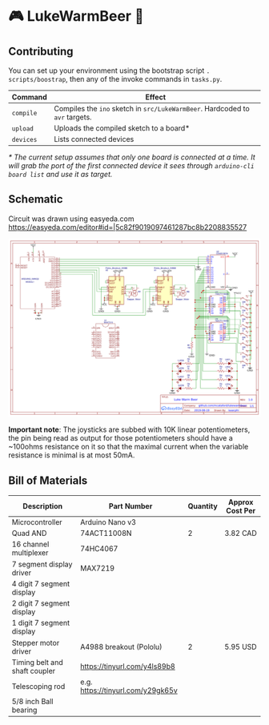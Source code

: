# :video_game: LukeWarmBeer :beers:

## Contributing

You can set up your environment using the bootstrap script `. scripts/boostrap`, then any of the invoke commands in `tasks.py`.

| Command   | Effect                                                                       |
|-----------|------------------------------------------------------------------------------|
| `compile` | Compiles the `ino` sketch in `src/LukeWarmBeer`. Hardcoded to `avr` targets. |
| `upload`  | Uploads the compiled sketch to a board\*                                     |
| `devices` | Lists connected devices                                                      |

_* The current setup assumes that only one board is connected at a time. It will grab the port of the first connected device it sees through `arduino-cli board list` and use it as target._


## Schematic

Circuit was drawn using easyeda.com
https://easyeda.com/editor#id=|5c82f9019097461287bc8b2208835527

![Circuit Diagram](circuit/circuit.png)

__Important note__: The joysticks are subbed with 10K linear potentiometers, the pin being read as output for those potentiometers should have a ~100ohms resistance on it so that the maximal current when the variable resistance is minimal is at most 50mA.

## Bill of Materials

| Description                   | Part Number                       | Quantity | Approx Cost Per |
|-------------------------------|-----------------------------------|----------|-----------------|
| Microcontroller               | Arduino Nano v3                   |          |                 |
| Quad AND                      | 74ACT11008N                       | 2        | 3.82 CAD        |
| 16 channel multiplexer        | 74HC4067                          |          |                 |
| 7 segment display driver      | MAX7219                           |          |                 |
| 4 digit 7 segment display     |                                   |          |                 |
| 2 digit 7 segment display     |                                   |          |                 |
| 1 digit 7 segment display     |                                   |          |                 |
| Stepper motor driver          | A4988 breakout (Pololu)           | 2        | 5.95 USD        |
| Timing belt and shaft coupler | https://tinyurl.com/y4ls89b8      |          |                 |
| Telescoping rod               | e.g. https://tinyurl.com/y29gk65v |          |                 |
| 5/8 inch Ball bearing         |                                   |          |                 |
